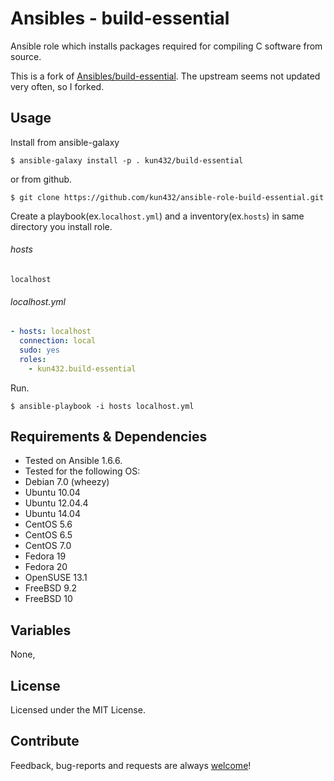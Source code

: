 Ansibles - build-essential
========

Ansible role which installs packages required for compiling C software from source.

This is a fork of [Ansibles/build-essential](https://github.com/Ansibles/build-essential). The upstream seems not updated very often, so I forked.

## Usage

Install from ansible-galaxy

```shell
$ ansible-galaxy install -p . kun432/build-essential
```
or from github.

```shell
$ git clone https://github.com/kun432/ansible-role-build-essential.git
```

Create a playbook(ex.`localhost.yml`) and a inventory(ex.`hosts`) in same directory you install role.

###### hosts
```
localhost
```
 
###### localhost.yml
```yml
- hosts: localhost
  connection: local
  sudo: yes
  roles:
    - kun432.build-essential
```
Run.
```shell
$ ansible-playbook -i hosts localhost.yml
```

## Requirements & Dependencies

- Tested on Ansible 1.6.6.
- Tested for the following OS:
 - Debian 7.0 (wheezy)
 - Ubuntu 10.04
 - Ubuntu 12.04.4
 - Ubuntu 14.04
 - CentOS 5.6
 - CentOS 6.5
 - CentOS 7.0
 - Fedora 19
 - Fedora 20
 - OpenSUSE 13.1
 - FreeBSD 9.2
 - FreeBSD 10

## Variables

None,

## License

Licensed under the MIT License.

## Contribute

Feedback, bug-reports and requests are always [welcome](https://github.com/kun432/ansible-role-build-essential/issues)!

